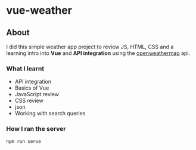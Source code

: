 # vue-weather

## About

I did this simple weather app project to review JS, HTML, CSS and a learning intro into **Vue** and **API integration** using the [openweathermap](https://openweathermap.org/api) api.


### What I learnt
 * API integration
 * Basics of Vue
 * JavaScript review
 * CSS review
 * json
 * Working with search queries

### How I ran the server

 ```bash
 npm run serve
 ```

